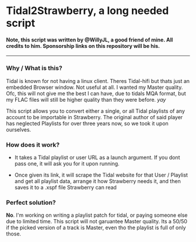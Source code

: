 # Tidal2Strawberry, a long needed script

#### Note, this script was written by @WillyJL, a good friend of mine. All credits to him. Sponsorship links on this repository will be his.

-----

### Why / What is this?

Tidal is known for not having a linux client. Theres Tidal-hifi but thats just an embedded Browser window. Not useful at all. I wanted my Master quality. Ofc, this will not give me the best I can have, due to tidals MQA format, but my FLAC files will still be higher quality than they were before. *yay*

This script allows you to convert either a single, or all Tidal playlists of any account to be importable in Strawberry. The original author of said player has neglected Playlists for over three years now, so we took it upon ourselves.

### How does it work?

- It takes a Tidal playlist or user URL as a launch argument. If you dont pass one, it will ask you for it upon running.

- Once given its link, it will scrape the Tidal website for that User / Playlist and get all playlist data, arrange it how Strawberry needs it, and then saves it to a .xspf file Strawberry can read

### Perfect solution?

**No**. I'm working on writing a playlist patch for tidal, or paying someone else due to limited time. This script will not garuantee Master quality. Its a 50/50 if the picked version of a track is Master, even tho the playlist is full of only those.
